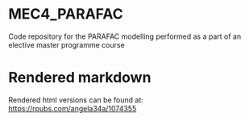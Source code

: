 # MEC4_PARAFAC
Code repository for the PARAFAC modelling performed as a part of an elective master programme course 

# Rendered markdown
Rendered html versions can be found at: https://rpubs.com/angela34a/1074355
